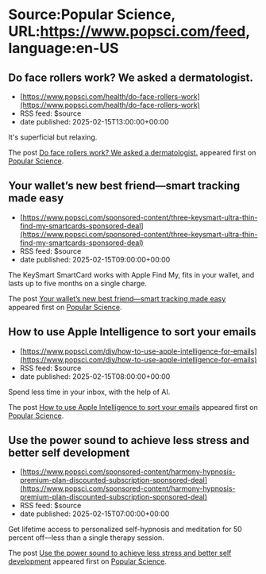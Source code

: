 # Source:Popular Science, URL:https://www.popsci.com/feed, language:en-US

## Do face rollers work? We asked a dermatologist.
 - [https://www.popsci.com/health/do-face-rollers-work](https://www.popsci.com/health/do-face-rollers-work)
 - RSS feed: $source
 - date published: 2025-02-15T13:00:00+00:00

<p>It's superficial but relaxing. </p>
<p>The post <a href="https://www.popsci.com/health/do-face-rollers-work/">Do face rollers work? We asked a dermatologist.</a> appeared first on <a href="https://www.popsci.com">Popular Science</a>.</p>

## Your wallet’s new best friend—smart tracking made easy
 - [https://www.popsci.com/sponsored-content/three-keysmart-ultra-thin-find-my-smartcards-sponsored-deal](https://www.popsci.com/sponsored-content/three-keysmart-ultra-thin-find-my-smartcards-sponsored-deal)
 - RSS feed: $source
 - date published: 2025-02-15T09:00:00+00:00

<p>The KeySmart SmartCard works with Apple Find My, fits in your wallet, and lasts up to five months on a single charge.</p>
<p>The post <a href="https://www.popsci.com/sponsored-content/three-keysmart-ultra-thin-find-my-smartcards-sponsored-deal/">Your wallet’s new best friend—smart tracking made easy</a> appeared first on <a href="https://www.popsci.com">Popular Science</a>.</p>

## How to use Apple Intelligence to sort your emails
 - [https://www.popsci.com/diy/how-to-use-apple-intelligence-for-emails](https://www.popsci.com/diy/how-to-use-apple-intelligence-for-emails)
 - RSS feed: $source
 - date published: 2025-02-15T08:00:00+00:00

<p>Spend less time in your inbox, with the help of AI.</p>
<p>The post <a href="https://www.popsci.com/diy/how-to-use-apple-intelligence-for-emails/">How to use Apple Intelligence to sort your emails</a> appeared first on <a href="https://www.popsci.com">Popular Science</a>.</p>

## Use the power sound to achieve less stress and better self development
 - [https://www.popsci.com/sponsored-content/harmony-hypnosis-premium-plan-discounted-subscription-sponsored-deal](https://www.popsci.com/sponsored-content/harmony-hypnosis-premium-plan-discounted-subscription-sponsored-deal)
 - RSS feed: $source
 - date published: 2025-02-15T07:00:00+00:00

<p>Get lifetime access to personalized self-hypnosis and meditation for 50 percent off—less than a single therapy session.</p>
<p>The post <a href="https://www.popsci.com/sponsored-content/harmony-hypnosis-premium-plan-discounted-subscription-sponsored-deal/">Use the power sound to achieve less stress and better self development</a> appeared first on <a href="https://www.popsci.com">Popular Science</a>.</p>

